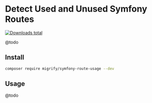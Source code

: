 # Detect Used and Unused Symfony Routes

[![Downloads total](https://img.shields.io/packagist/dt/migrify/symfony-route-usage.svg?style=flat-square)](https://packagist.org/packages/migrify/symfony-route-usage/stats)

@todo

## Install

```bash
composer require migrify/symfony-route-usage --dev
```

## Usage

@todo
